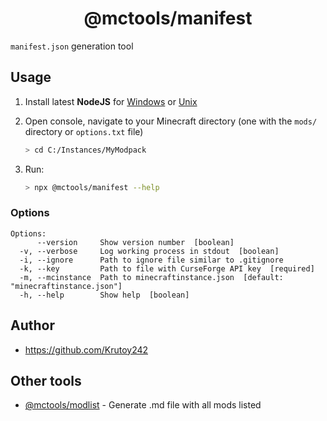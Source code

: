 <h1 align="center">@mctools/manifest</h1>

`manifest.json` generation tool

<!-- extended_desc --><!-- /extended_desc -->

## Usage

1. Install latest **NodeJS** for [Windows](https://nodejs.org/en/download/current/) or [Unix](https://nodejs.org/en/download/package-manager/)

2. Open console, navigate to your Minecraft directory (one with the `mods/` directory or `options.txt` file)
   ```sh
   > cd C:/Instances/MyModpack
   ```

3. Run:
    ```sh
    > npx @mctools/manifest --help
    ```

### Options

```shell
Options:
      --version     Show version number  [boolean]
  -v, --verbose     Log working process in stdout  [boolean]
  -i, --ignore      Path to ignore file similar to .gitignore
  -k, --key         Path to file with CurseForge API key  [required]
  -m, --mcinstance  Path to minecraftinstance.json  [default: "minecraftinstance.json"]
  -h, --help        Show help  [boolean]
```

## Author

* https://github.com/Krutoy242

## Other tools

* [@mctools/modlist](https://github.com/Krutoy242/mc-tools/tree/master/packages/modlist) - Generate .md file with all mods listed
